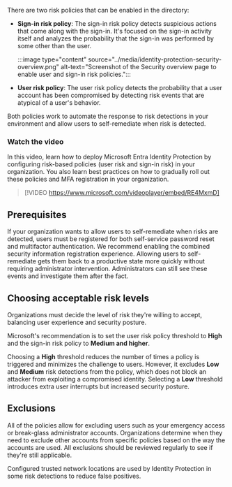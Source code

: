 There are two risk policies that can be enabled in the directory:

 - **Sign-in risk policy**: The sign-in risk policy detects suspicious actions that come along with the sign-in. It's focused on the sign-in activity itself and analyzes the probability that the sign-in was performed by some other than the user.
    
   :::image type="content" source="../media/identity-protection-security-overview.png" alt-text="Screenshot of the Security overview page to enable user and sign-in risk policies.":::
    
 - **User risk policy**: The user risk policy detects the probability that a user account has been compromised by detecting risk events that are atypical of a user's behavior.

Both policies work to automate the response to risk detections in your environment and allow users to self-remediate when risk is detected.

### Watch the video

In this video, learn how to deploy Microsoft Entra Identity Protection by configuring risk-based policies (user risk and sign-in risk) in your organization. You also learn best practices on how to gradually roll out these policies and MFA registration in your organization.

> [!VIDEO https://www.microsoft.com/videoplayer/embed/RE4MxmD]

## Prerequisites

If your organization wants to allow users to self-remediate when risks are detected, users must be registered for both self-service password reset and multifactor authentication. We recommend enabling the combined security information registration experience. Allowing users to self-remediate gets them back to a productive state more quickly without requiring administrator intervention. Administrators can still see these events and investigate them after the fact.

## Choosing acceptable risk levels

Organizations must decide the level of risk they're willing to accept, balancing user experience and security posture.

Microsoft's recommendation is to set the user risk policy threshold to **High** and the sign-in risk policy to **Medium and higher**.

Choosing a **High** threshold reduces the number of times a policy is triggered and minimizes the challenge to users. However, it excludes **Low** and **Medium** risk detections from the policy, which does not block an attacker from exploiting a compromised identity. Selecting a **Low** threshold introduces extra user interrupts but increased security posture.

## Exclusions

All of the policies allow for excluding users such as your emergency access or break-glass administrator accounts. Organizations determine when they need to exclude other accounts from specific policies based on the way the accounts are used. All exclusions should be reviewed regularly to see if they're still applicable.

Configured trusted network locations are used by Identity Protection in some risk detections to reduce false positives.
